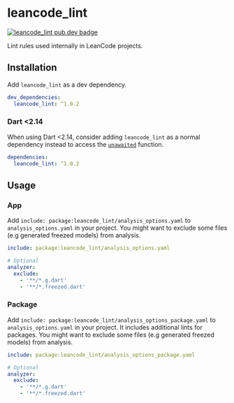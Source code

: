 # leancode_lint

[![leancode_lint pub.dev badge][pub-badge]][pub-badge-link]

Lint rules used internally in LeanCode projects.

## Installation

Add `leancode_lint` as a dev dependency.

```yaml
dev_dependencies:
  leancode_lint: ^1.0.2
```

### Dart <2.14

When using Dart <2.14, consider adding `leancode_lint` as a normal dependency
instead to access the
[`unawaited`](https://api.dart.dev/stable/2.14.0/dart-async/unawaited.html)
function.

```yaml
dependencies:
  leancode_lint: ^1.0.2
```

## Usage

### App

Add `include: package:leancode_lint/analysis_options.yaml` to
`analysis_options.yaml` in your project. You might want to exclude some files
(e.g generated freezed models) from analysis.

```yaml
include: package:leancode_lint/analysis_options.yaml

# Optional
analyzer:
  exclude:
    - '**/*.g.dart'
    - '**/*.freezed.dart'
```

### Package

Add `include: package:leancode_lint/analysis_options_package.yaml` to
`analysis_options.yaml` in your project. It includes additional lints for
packages. You might want to exclude some files (e.g generated freezed models)
from analysis.

```yaml
include: package:leancode_lint/analysis_options_package.yaml

# Optional
analyzer:
  exclude:
    - '**/*.g.dart'
    - '**/*.freezed.dart'
```

[pub-badge]: https://img.shields.io/pub/v/leancode_lint
[pub-badge-link]: https://pub.dev/packages/leancode_lint
